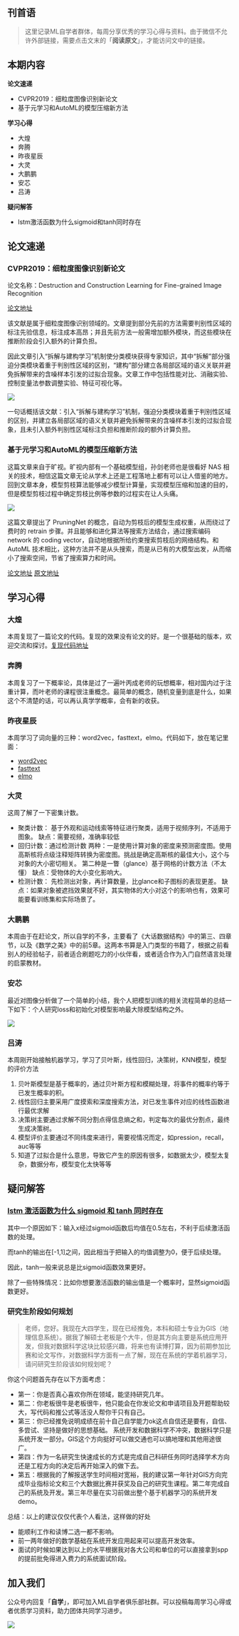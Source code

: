 ## 刊首语

> 这里记录ML自学者群体，每周分享优秀的学习心得与资料。由于微信不允许外部链接，需要点击文末的「**阅读原文**」，才能访问文中的链接。



## 本期内容

**论文速递**
- CVPR2019：细粒度图像识别新论文
- 基于元学习和AutoML的模型压缩新方法


**学习心得**
- 大煌
- 奔腾
- 昨夜星辰
- 大灵
- 大鹏鹏
- 安芯
- 吕涛


**疑问解答**
- lstm激活函数为什么sigmoid和tanh同时存在

## 论文速递

### CVPR2019：细粒度图像识别新论文

论文名称：Destruction and Construction Learning for Fine-grained Image Recognition	

[论文地址](http://openaccess.thecvf.com/content_CVPR_2019/papers/Chen_Destruction_and_Construction_Learning_for_Fine-Grained_Image_Recognition_CVPR_2019_paper.pdf)

该文献是属于细粒度图像识别领域的。文章提到部分先前的方法需要判别性区域的标注先验信息，标注成本高昂；并且先前方法一般需增加额外模块，而这些模块在推断阶段会引入额外的计算负担。	

因此文章引入“拆解与建构学习”机制使分类模块获得专家知识，其中“拆解”部分强迫分类模块着重于判别性区域的区别，“建构”部分建立各局部区域的语义关联并避免拆解带来的含噪样本引发的过拟合现象。文章工作中包括性能对比、消融实验、控制变量法参数调整实验、特征可视化等。

![](https://mmbiz.qpic.cn/mmbiz_png/icmWrEONNM8VRFHtV4JBldxFmrwGeqd1Csb6ibtwFW97EgTcjw3TwJre49dNerMd4FKqJQaoyh2W7AFS9SwmnTiaA/0?wx_fmt=png)

一句话概括该文献：引入“拆解与建构学习”机制，强迫分类模块着重于判别性区域的区别，并建立各局部区域的语义关联并避免拆解带来的含噪样本引发的过拟合现象，且未引入额外判别性区域标注负担和推断阶段的额外计算负担。

### 基于元学习和AutoML的模型压缩新方法

这篇文章来自于旷视。旷视内部有一个基础模型组，孙剑老师也是很看好 NAS 相关的技术，相信这篇文章无论从学术上还是工程落地上都有可以让人借鉴的地方。回到文章本身，模型剪枝算法能够减少模型计算量，实现模型压缩和加速的目的，但是模型剪枝过程中确定剪枝比例等参数的过程实在让人头痛。

![](https://mmbiz.qpic.cn/mmbiz_png/icmWrEONNM8VRFHtV4JBldxFmrwGeqd1CX0U6JRhq1Tia963GtgoNgyNYf9gSzZ7HwaduC2lukvRA8DH81Tbdbrg/0?wx_fmt=png)

这篇文章提出了 PruningNet 的概念，自动为剪枝后的模型生成权重，从而绕过了费时的 retrain 步骤。并且能够和进化算法等搜索方法结合，通过搜索编码 network 的 coding vector，自动地根据所给约束搜索剪枝后的网络结构。和 AutoML 技术相比，这种方法并不是从头搜索，而是从已有的大模型出发，从而缩小了搜索空间，节省了搜索算力和时间。


[论文地址](https://arxiv.org/abs/1903.10258)
[原文地址](https://mp.weixin.qq.com/s/lc7IoOV6S2Uz5xi7cPQUqg)



## 学习心得

### 大煌

本周复现了一篇论文的代码。复现的效果没有论文的好。是一个很基础的版本，欢迎交流和探讨。[复现代码地址](https://github.com/HaHuangChan/Deep-Mating-for-Portrait-Animation)

### 奔腾

本周复习了一下概率论，具体是过了一遍叶丙成老师的玩想概率，相对国内过于注重计算，而叶老师的课程很注重概念。最简单的概念，随机变量到底是什么，如果这个不清楚的话，可以再认真学学概率，会有新的收获。

### 昨夜星辰

本周学习了词向量的三种：word2vec，fasttext，elmo。代码如下，放在笔记里面：

- [word2vec](https://blog.csdn.net/weixin_43178406/article/details/102461021)
- [fasttext](https://blog.csdn.net/weixin_43178406/article/details/102465629)
- [elmo](https://blog.csdn.net/weixin_43178406/article/details/102522853)

### 大灵

这周了解了一下密集计数。

- 聚类计数： 基于外观和运动线索等特征进行聚类，适用于视频序列，不适用于图象。 缺点：需要视频，准确率较低 
- 回归计数：通过检测计数 两种：一是使用计算对象的密度来预测密度图。使用高斯核将点级注释矩阵转换为密度图。挑战是确定高斯核的最佳大小，这个与对象的大小密切相关。 第二种是一瞥（glance）基于网格的计数方法（不太懂） 缺点：受物体的大小变化影响大。 
- 检测计数： 先检测出对象，再计算数量，比glance和子图标的表现更差。 缺点：如果对象被遮挡效果就不好，其实物体的大小对这个的影响也有，效果可能要看训练集和实际场景了。 


### 大鹏鹏

本周由于在赶论文，所以自学的不多，主要看了《大话数据结构》中的第三、四章节，以及《数学之美》中的前5章。这两本书算是入门类型的书籍了，根据之前看别人的经验帖子，前者适合刷题吃力的小伙伴看，或者适合作为入门自然语言处理的启蒙教材。

### 安芯

最近对图像分析做了一个简单的小结，我个人把模型训练的相关流程简单的总结一下如下：个人研究loss和初始化对模型影响最大除模型结构之外。

![](https://mmbiz.qpic.cn/mmbiz_jpg/icmWrEONNM8VRFHtV4JBldxFmrwGeqd1ChYaicgibbXEE1rR8nwfJDqmaJ2ezUIkticC6Rib3ce0l98B1Uh81dZQCLw/0?wx_fmt=jpeg)

### 吕涛

本周刚开始接触机器学习，学习了贝叶斯，线性回归，决策树，KNN模型，模型的评价方法
1. 贝叶斯模型是基于概率的，通过贝叶斯方程和模糊处理，将事件的概率约等于已发生概率的积。
2. 线性回归主要采用广度摸索和深度搜索方法，对已发生事件对应的线性函数进行最优求解
3. 决策树主要通过求解不同分割点得信息熵之和，判定每次的最优分割点，最终生成决策树。
4. 模型评价主要通过不同纬度来进行，需要视情况而定，如pression，recall，auc等等
5. 知道了过拟合是什么意思，导致它产生的原因有很多，如数据太少，模型太复杂，数据分布，模型变化太快等等

## 疑问解答

### [lstm 激活函数为什么 sigmoid 和 tanh 同时存在](https://www.zhihu.com/question/46197687/answer/229098444) 

其中一个原因如下：输入x经过sigmoid函数后均值在0.5左右，不利于后续激活函数的处理。

而tanh的输出在[-1,1]之间，因此相当于把输入的均值调整为0，便于后续处理。

因此，tanh一般来说总是比sigmoid函数效果更好。

除了一些特殊情况：比如你想要激活函数的输出值是一个概率时，显然sigmoid函数更好。

### 研究生阶段如何规划

> 老师，您好。我现在大四学生，现在已经推免，本科和硕士专业为GIS（地理信息系统）。据我了解硕士老板是个大牛，但是其方向主要是系统应用开发，但我对数据科学这块比较感兴趣，将来也有读博打算，因为前期参加比赛和论文写作，对数据科学方面有一点了解，现在在系统的学着机器学习，请问研究生阶段该如何规划呢？

你这个问题首先存在以下方面考虑：
- 第一：你是否真心喜欢你所在领域，能坚持研究几年。
- 第二：你老板很牛是老板很牛，他只能会在你发论文和申请项目及开题帮助较大，写代码和推公式等活没人帮你干只有自己。
- 第三：你已经推免说明成绩在前十自己自学能力ok这点自信还是要有，自信、多尝试、坚持是做好的思想基础。
系统开发和数据科学不冲突，数据科学只是系统开发一部分。GIS这个方向挺好可以做交通也可以搞地理和其他用途很广。
- 第四：作为一名研究生快速成长的方式是完成自己科研任务同时选择学术方向还是工程方向的决定后再开始深入的做下去。
- 第五：根据我的了解报送学生时间相对宽裕，我的建议第一年针对GIS方向完成毕业指标论文和三个大数据比赛并获奖及自己的研究生课程。第二年完成自己的系统及开发。第三年尽量在实习前做出整个基于机器学习的系统开发demo。

总结：以上的建议仅仅代表个人看法，这样做的好处
- 能顺利工作和读博二选一都不影响。
- 前一两年做好的数学基础在系统开发应用起来可以提高开发效率。
- 面试的时候如果达到以上的水平根据我对各大公司和单位的可以直接拿到spp的提前批免得进入费力的系统面试阶段。



## 加入我们

公众号内回复「**自学**」，即可加入ML自学者俱乐部社群。可以投稿每周学习心得或者优质学习资料，助力团体共同学习进步。




![](https://mmbiz.qpic.cn/mmbiz_png/icmWrEONNM8VRFHtV4JBldxFmrwGeqd1CR6gibHy0ChwdslgIrCLbiaiazp04m7mvF8uWuEUrz06nIehyKBKtyUHug/0?wx_fmt=png)

